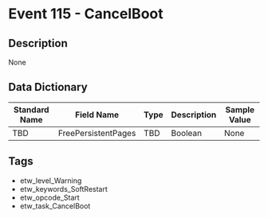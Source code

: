 # Event 115 - CancelBoot

## Description
None

## Data Dictionary
|Standard Name|Field Name|Type|Description|Sample Value|
|---|---|---|---|---|
|TBD|FreePersistentPages|TBD|Boolean|None|None|

## Tags
* etw_level_Warning
* etw_keywords_SoftRestart
* etw_opcode_Start
* etw_task_CancelBoot